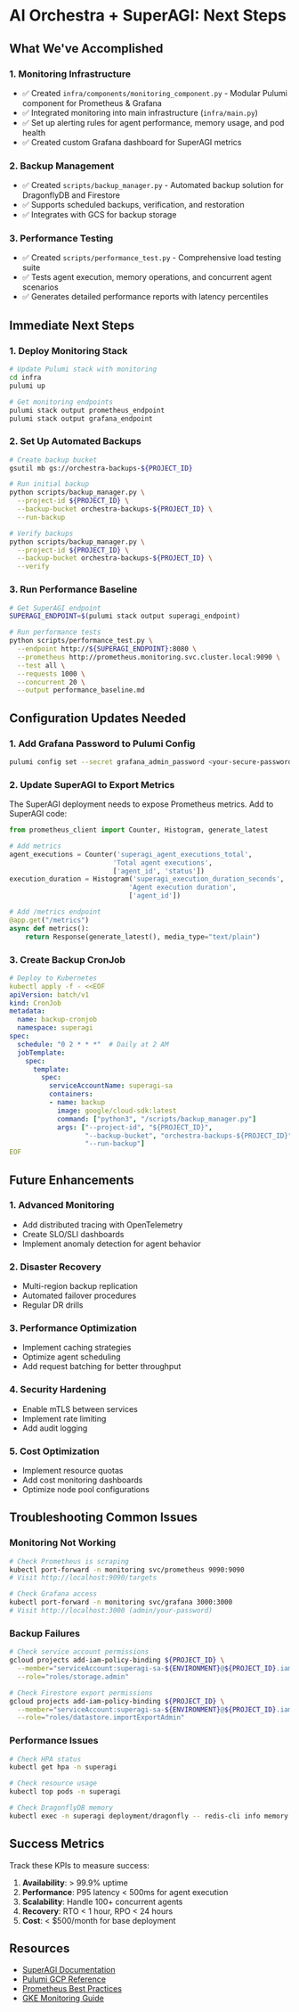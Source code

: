 # AI Orchestra + SuperAGI: Next Steps

## What We've Accomplished

### 1. **Monitoring Infrastructure**
- ✅ Created `infra/components/monitoring_component.py` - Modular Pulumi component for Prometheus & Grafana
- ✅ Integrated monitoring into main infrastructure (`infra/main.py`)
- ✅ Set up alerting rules for agent performance, memory usage, and pod health
- ✅ Created custom Grafana dashboard for SuperAGI metrics

### 2. **Backup Management**
- ✅ Created `scripts/backup_manager.py` - Automated backup solution for DragonflyDB and Firestore
- ✅ Supports scheduled backups, verification, and restoration
- ✅ Integrates with GCS for backup storage

### 3. **Performance Testing**
- ✅ Created `scripts/performance_test.py` - Comprehensive load testing suite
- ✅ Tests agent execution, memory operations, and concurrent agent scenarios
- ✅ Generates detailed performance reports with latency percentiles

## Immediate Next Steps

### 1. **Deploy Monitoring Stack**
```bash
# Update Pulumi stack with monitoring
cd infra
pulumi up

# Get monitoring endpoints
pulumi stack output prometheus_endpoint
pulumi stack output grafana_endpoint
```

### 2. **Set Up Automated Backups**
```bash
# Create backup bucket
gsutil mb gs://orchestra-backups-${PROJECT_ID}

# Run initial backup
python scripts/backup_manager.py \
  --project-id ${PROJECT_ID} \
  --backup-bucket orchestra-backups-${PROJECT_ID} \
  --run-backup

# Verify backups
python scripts/backup_manager.py \
  --project-id ${PROJECT_ID} \
  --backup-bucket orchestra-backups-${PROJECT_ID} \
  --verify
```

### 3. **Run Performance Baseline**
```bash
# Get SuperAGI endpoint
SUPERAGI_ENDPOINT=$(pulumi stack output superagi_endpoint)

# Run performance tests
python scripts/performance_test.py \
  --endpoint http://${SUPERAGI_ENDPOINT}:8080 \
  --prometheus http://prometheus.monitoring.svc.cluster.local:9090 \
  --test all \
  --requests 1000 \
  --concurrent 20 \
  --output performance_baseline.md
```

## Configuration Updates Needed

### 1. **Add Grafana Password to Pulumi Config**
```bash
pulumi config set --secret grafana_admin_password <your-secure-password>
```

### 2. **Update SuperAGI to Export Metrics**
The SuperAGI deployment needs to expose Prometheus metrics. Add to SuperAGI code:
```python
from prometheus_client import Counter, Histogram, generate_latest

# Add metrics
agent_executions = Counter('superagi_agent_executions_total',
                          'Total agent executions',
                          ['agent_id', 'status'])
execution_duration = Histogram('superagi_execution_duration_seconds',
                              'Agent execution duration',
                              ['agent_id'])

# Add /metrics endpoint
@app.get("/metrics")
async def metrics():
    return Response(generate_latest(), media_type="text/plain")
```

### 3. **Create Backup CronJob**
```yaml
# Deploy to Kubernetes
kubectl apply -f - <<EOF
apiVersion: batch/v1
kind: CronJob
metadata:
  name: backup-cronjob
  namespace: superagi
spec:
  schedule: "0 2 * * *"  # Daily at 2 AM
  jobTemplate:
    spec:
      template:
        spec:
          serviceAccountName: superagi-sa
          containers:
          - name: backup
            image: google/cloud-sdk:latest
            command: ["python3", "/scripts/backup_manager.py"]
            args: ["--project-id", "${PROJECT_ID}",
                   "--backup-bucket", "orchestra-backups-${PROJECT_ID}",
                   "--run-backup"]
EOF
```

## Future Enhancements

### 1. **Advanced Monitoring**
- Add distributed tracing with OpenTelemetry
- Create SLO/SLI dashboards
- Implement anomaly detection for agent behavior

### 2. **Disaster Recovery**
- Multi-region backup replication
- Automated failover procedures
- Regular DR drills

### 3. **Performance Optimization**
- Implement caching strategies
- Optimize agent scheduling
- Add request batching for better throughput

### 4. **Security Hardening**
- Enable mTLS between services
- Implement rate limiting
- Add audit logging

### 5. **Cost Optimization**
- Implement resource quotas
- Add cost monitoring dashboards
- Optimize node pool configurations

## Troubleshooting Common Issues

### Monitoring Not Working
```bash
# Check Prometheus is scraping
kubectl port-forward -n monitoring svc/prometheus 9090:9090
# Visit http://localhost:9090/targets

# Check Grafana access
kubectl port-forward -n monitoring svc/grafana 3000:3000
# Visit http://localhost:3000 (admin/your-password)
```

### Backup Failures
```bash
# Check service account permissions
gcloud projects add-iam-policy-binding ${PROJECT_ID} \
  --member="serviceAccount:superagi-sa-${ENVIRONMENT}@${PROJECT_ID}.iam.gserviceaccount.com" \
  --role="roles/storage.admin"

# Check Firestore export permissions
gcloud projects add-iam-policy-binding ${PROJECT_ID} \
  --member="serviceAccount:superagi-sa-${ENVIRONMENT}@${PROJECT_ID}.iam.gserviceaccount.com" \
  --role="roles/datastore.importExportAdmin"
```

### Performance Issues
```bash
# Check HPA status
kubectl get hpa -n superagi

# Check resource usage
kubectl top pods -n superagi

# Check DragonflyDB memory
kubectl exec -n superagi deployment/dragonfly -- redis-cli info memory
```

## Success Metrics

Track these KPIs to measure success:
1. **Availability**: > 99.9% uptime
2. **Performance**: P95 latency < 500ms for agent execution
3. **Scalability**: Handle 100+ concurrent agents
4. **Recovery**: RTO < 1 hour, RPO < 24 hours
5. **Cost**: < $500/month for base deployment

## Resources

- [SuperAGI Documentation](https://superagi.com/docs)
- [Pulumi GCP Reference](https://www.pulumi.com/registry/packages/gcp/)
- [Prometheus Best Practices](https://prometheus.io/docs/practices/)
- [GKE Monitoring Guide](https://cloud.google.com/kubernetes-engine/docs/how-to/monitoring)

